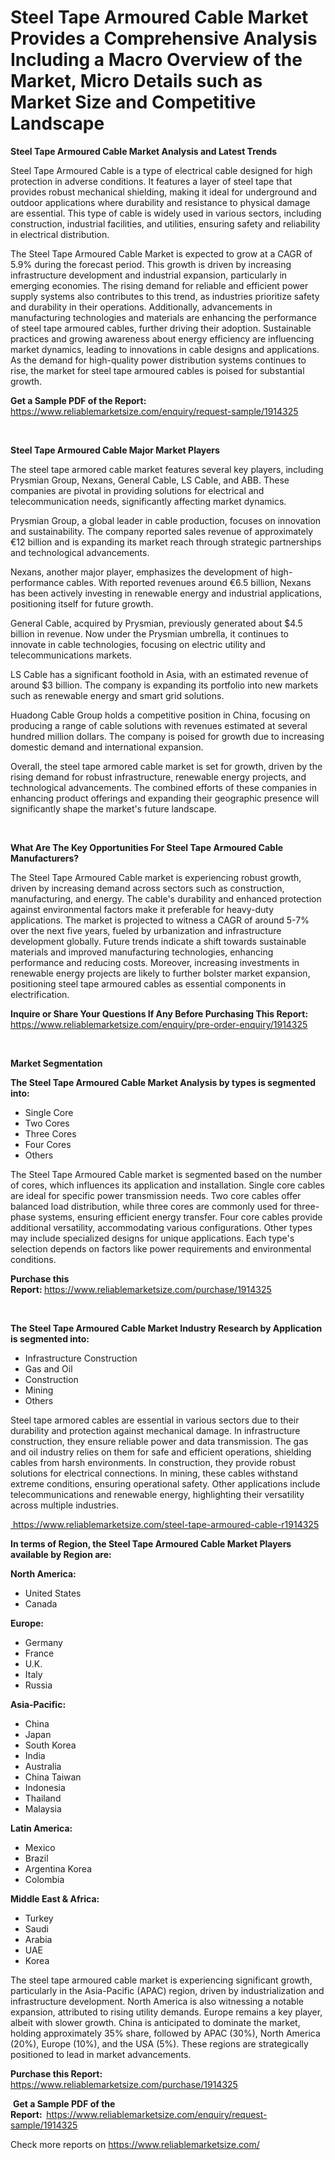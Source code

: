 <p><h1>Steel Tape Armoured Cable Market Provides a Comprehensive Analysis Including a Macro Overview of the Market, Micro Details such as Market Size and Competitive Landscape</h1></p><p><strong>Steel Tape Armoured Cable Market Analysis and Latest Trends</strong></p>
<p><p>Steel Tape Armoured Cable is a type of electrical cable designed for high protection in adverse conditions. It features a layer of steel tape that provides robust mechanical shielding, making it ideal for underground and outdoor applications where durability and resistance to physical damage are essential. This type of cable is widely used in various sectors, including construction, industrial facilities, and utilities, ensuring safety and reliability in electrical distribution.</p><p>The Steel Tape Armoured Cable Market is expected to grow at a CAGR of 5.9% during the forecast period. This growth is driven by increasing infrastructure development and industrial expansion, particularly in emerging economies. The rising demand for reliable and efficient power supply systems also contributes to this trend, as industries prioritize safety and durability in their operations. Additionally, advancements in manufacturing technologies and materials are enhancing the performance of steel tape armoured cables, further driving their adoption. Sustainable practices and growing awareness about energy efficiency are influencing market dynamics, leading to innovations in cable designs and applications. As the demand for high-quality power distribution systems continues to rise, the market for steel tape armoured cables is poised for substantial growth.</p></p>
<p><strong>Get a Sample PDF of the Report:&nbsp;</strong> <a href="https://www.reliablemarketsize.com/enquiry/request-sample/1914325?utm_campaign=1998&utm_medium=2&utm_source=Github&utm_content=ia&utm_term=13022025&utm_id=steel-tape-armoured-cable">https://www.reliablemarketsize.com/enquiry/request-sample/1914325</a></p>
<p>&nbsp;</p>
<p><strong>Steel Tape Armoured Cable Major Market Players</strong></p>
<p><p>The steel tape armored cable market features several key players, including Prysmian Group, Nexans, General Cable, LS Cable, and ABB. These companies are pivotal in providing solutions for electrical and telecommunication needs, significantly affecting market dynamics.</p><p>Prysmian Group, a global leader in cable production, focuses on innovation and sustainability. The company reported sales revenue of approximately €12 billion and is expanding its market reach through strategic partnerships and technological advancements.</p><p>Nexans, another major player, emphasizes the development of high-performance cables. With reported revenues around €6.5 billion, Nexans has been actively investing in renewable energy and industrial applications, positioning itself for future growth.</p><p>General Cable, acquired by Prysmian, previously generated about $4.5 billion in revenue. Now under the Prysmian umbrella, it continues to innovate in cable technologies, focusing on electric utility and telecommunications markets.</p><p>LS Cable has a significant foothold in Asia, with an estimated revenue of around $3 billion. The company is expanding its portfolio into new markets such as renewable energy and smart grid solutions.</p><p>Huadong Cable Group holds a competitive position in China, focusing on producing a range of cable solutions with revenues estimated at several hundred million dollars. The company is poised for growth due to increasing domestic demand and international expansion.</p><p>Overall, the steel tape armored cable market is set for growth, driven by the rising demand for robust infrastructure, renewable energy projects, and technological advancements. The combined efforts of these companies in enhancing product offerings and expanding their geographic presence will significantly shape the market's future landscape.</p></p>
<p>&nbsp;</p>
<p><strong>What Are The Key Opportunities For Steel Tape Armoured Cable Manufacturers?</strong></p>
<p><p>The Steel Tape Armoured Cable market is experiencing robust growth, driven by increasing demand across sectors such as construction, manufacturing, and energy. The cable's durability and enhanced protection against environmental factors make it preferable for heavy-duty applications. The market is projected to witness a CAGR of around 5-7% over the next five years, fueled by urbanization and infrastructure development globally. Future trends indicate a shift towards sustainable materials and improved manufacturing technologies, enhancing performance and reducing costs. Moreover, increasing investments in renewable energy projects are likely to further bolster market expansion, positioning steel tape armoured cables as essential components in electrification.</p></p>
<p><strong>Inquire or Share Your Questions If Any Before Purchasing This Report:</strong> <a href="https://www.reliablemarketsize.com/enquiry/pre-order-enquiry/1914325?utm_campaign=1998&utm_medium=2&utm_source=Github&utm_content=ia&utm_term=13022025&utm_id=steel-tape-armoured-cable">https://www.reliablemarketsize.com/enquiry/pre-order-enquiry/1914325</a></p>
<p>&nbsp;</p>
<p><strong>Market Segmentation</strong></p>
<p><strong>The Steel Tape Armoured Cable Market Analysis by types is segmented into:</strong></p>
<p><ul><li>Single Core</li><li>Two Cores</li><li>Three Cores</li><li>Four Cores</li><li>Others</li></ul></p>
<p><p>The Steel Tape Armoured Cable market is segmented based on the number of cores, which influences its application and installation. Single core cables are ideal for specific power transmission needs. Two core cables offer balanced load distribution, while three cores are commonly used for three-phase systems, ensuring efficient energy transfer. Four core cables provide additional versatility, accommodating various configurations. Other types may include specialized designs for unique applications. Each type's selection depends on factors like power requirements and environmental conditions.</p></p>
<p><strong>Purchase this Report:&nbsp;</strong><a href="https://www.reliablemarketsize.com/purchase/1914325?utm_campaign=1998&utm_medium=2&utm_source=Github&utm_content=ia&utm_term=13022025&utm_id=steel-tape-armoured-cable">https://www.reliablemarketsize.com/purchase/1914325</a></p>
<p>&nbsp;</p>
<p><strong>The Steel Tape Armoured Cable Market Industry Research by Application is segmented into:</strong></p>
<p><ul><li>Infrastructure Construction</li><li>Gas and Oil</li><li>Construction</li><li>Mining</li><li>Others</li></ul></p>
<p><p>Steel tape armored cables are essential in various sectors due to their durability and protection against mechanical damage. In infrastructure construction, they ensure reliable power and data transmission. The gas and oil industry relies on them for safe and efficient operations, shielding cables from harsh environments. In construction, they provide robust solutions for electrical connections. In mining, these cables withstand extreme conditions, ensuring operational safety. Other applications include telecommunications and renewable energy, highlighting their versatility across multiple industries.</p></p>
<p><a href="https://www.reliablemarketsize.com/steel-tape-armoured-cable-r1914325?utm_campaign=1998&utm_medium=2&utm_source=Github&utm_content=ia&utm_term=13022025&utm_id=steel-tape-armoured-cable">&nbsp;https://www.reliablemarketsize.com/steel-tape-armoured-cable-r1914325</a></p>
<p><strong>In terms of Region, the Steel Tape Armoured Cable Market Players available by Region are:</strong></p>
<p>
    <p> <strong> North America: </strong>
        <ul>
            <li>United States</li>
            <li>Canada</li>
        </ul>
        </p> 
    <p> <strong> Europe: </strong>
        <ul>
            <li>Germany</li>
            <li>France</li>
            <li>U.K.</li>
            <li>Italy</li>
            <li>Russia</li>
        </ul>
        </p> 
    <p> <strong> Asia-Pacific: </strong>
        <ul>
            <li>China</li>
            <li>Japan</li>
            <li>South Korea</li>
            <li>India</li>
            <li>Australia</li>
            <li>China Taiwan</li>
            <li>Indonesia</li>
            <li>Thailand</li>
            <li>Malaysia</li>
        </ul>
        </p> 
    <p> <strong> Latin America: </strong>
        <ul>
            <li>Mexico</li>
            <li>Brazil</li>
            <li>Argentina Korea</li>
            <li>Colombia</li>
        </ul>
        </p> 
    <p> <strong> Middle East & Africa: </strong>
        <ul>
            <li>Turkey</li>
            <li>Saudi</li>
            <li>Arabia</li>
            <li>UAE</li>
            <li>Korea</li>
        </ul>
    </p>
    </p>
<p><p>The steel tape armoured cable market is experiencing significant growth, particularly in the Asia-Pacific (APAC) region, driven by industrialization and infrastructure development. North America is also witnessing a notable expansion, attributed to rising utility demands. Europe remains a key player, albeit with slower growth. China is anticipated to dominate the market, holding approximately 35% share, followed by APAC (30%), North America (20%), Europe (10%), and the USA (5%). These regions are strategically positioned to lead in market advancements.</p></p>
<p><strong>Purchase this Report: </strong><a href="https://www.reliablemarketsize.com/purchase/1914325?utm_campaign=1998&utm_medium=2&utm_source=Github&utm_content=ia&utm_term=13022025&utm_id=steel-tape-armoured-cable">https://www.reliablemarketsize.com/purchase/1914325</a></p>
<p>&nbsp;<strong>Get a Sample PDF of the Report:&nbsp;&nbsp;</strong><a href="https://www.reliablemarketsize.com/enquiry/request-sample/1914325?utm_campaign=1998&utm_medium=2&utm_source=Github&utm_content=ia&utm_term=13022025&utm_id=steel-tape-armoured-cable">https://www.reliablemarketsize.com/enquiry/request-sample/1914325</a></p>
<p><strong></strong></p>
<p>Check more reports on <a href="https://www.reliablemarketsize.com/?utm_campaign=1998&utm_medium=2&utm_source=Github&utm_content=ia&utm_term=13022025&utm_id=steel-tape-armoured-cable">https://www.reliablemarketsize.com/</a></p>